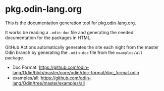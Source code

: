 # pkg.odin-lang.org

This is the documentation generation tool for [pkg.odin-lang.org](https://pkg.odin-lang.org).

It works be reading a `.odin-doc` file and generating the needed documentation for the packages in HTML.

GitHub Actions automatically generates the site each night from the master Odin branch by generating the `.odin-doc` file from the `examples/all` package.

* Doc Format: https://github.com/odin-lang/Odin/blob/master/core/odin/doc-format/doc_format.odin
* examples/all: https://github.com/odin-lang/Odin/tree/master/examples/all